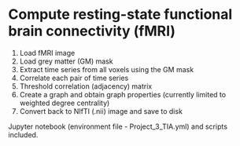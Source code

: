 # Compute resting-state functional brain connectivity (fMRI)

1) Load fMRI image
2) Load grey matter (GM) mask
3) Extract time series from all voxels using the GM mask
4) Correlate each pair of time series
5) Threshold correlation (adjacency) matrix
6) Create a graph and obtain graph properties (currently limited to weighted degree centrality)
7) Convert back to NIfTI (.nii) image and save to disk

Jupyter notebook (environment file - Project_3_TIA.yml) and scripts included.